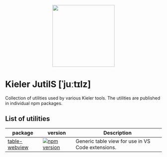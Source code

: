 <p align="center">
  <img src="https://github.com/kieler/JutilS/assets/10957098/981b567f-11c7-47d2-9dc6-b5af01c3114e" width="200"/>
</p>

# Kieler JutilS \[ˈjuːtɪlz\]
Collection of utilities used by various Kieler tools. The utilities are published in individual npm packages.

## List of utilities


| package | version | Description | 
---|---|---
| [table-webview](https://www.npmjs.com/package/@kieler/table-webview) | [![npm version](https://badge.fury.io/js/@kieler%2Ftable-webview.svg)](https://badge.fury.io/js/@kieler%2Ftable-webview) | Generic table view for use in VS Code extensions. |
